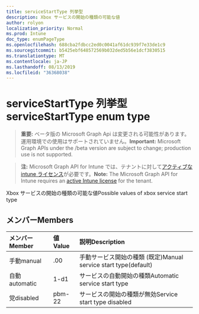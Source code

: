 ```yaml
---
title: serviceStartType 列挙型
description: Xbox サービスの開始の種類の可能な値
author: rolyon
localization_priority: Normal
ms.prod: Intune
doc_type: enumPageType
ms.openlocfilehash: 688cba2fdbcc2ed0c0041af61dc939f7e33de1c9
ms.sourcegitcommit: b5425ebf648572569b032ded5b56e1dcf3830515
ms.translationtype: MT
ms.contentlocale: ja-JP
ms.lasthandoff: 08/13/2019
ms.locfileid: "36368038"
---
```

# <a name="servicestarttype-enum-type"></a><span data-ttu-id="c2546-103">serviceStartType 列挙型</span><span class="sxs-lookup"><span data-stu-id="c2546-103">serviceStartType enum type</span></span>

> <span data-ttu-id="c2546-104">**重要:** ベータ版の Microsoft Graph Api は変更される可能性があります。運用環境での使用はサポートされていません。</span><span class="sxs-lookup"><span data-stu-id="c2546-104">**Important:** Microsoft Graph APIs under the /beta version are subject to change; production use is not supported.</span></span>

> <span data-ttu-id="c2546-105">**注:** Microsoft Graph API for Intune では、テナントに対して[アクティブな intune ライセンス](https://go.microsoft.com/fwlink/?linkid=839381)が必要です。</span><span class="sxs-lookup"><span data-stu-id="c2546-105">**Note:** The Microsoft Graph API for Intune requires an [active Intune license](https://go.microsoft.com/fwlink/?linkid=839381) for the tenant.</span></span>

<span data-ttu-id="c2546-106">Xbox サービスの開始の種類の可能な値</span><span class="sxs-lookup"><span data-stu-id="c2546-106">Possible values of xbox service start type</span></span>

## <a name="members"></a><span data-ttu-id="c2546-107">メンバー</span><span class="sxs-lookup"><span data-stu-id="c2546-107">Members</span></span>
|<span data-ttu-id="c2546-108">メンバー</span><span class="sxs-lookup"><span data-stu-id="c2546-108">Member</span></span>|<span data-ttu-id="c2546-109">値</span><span class="sxs-lookup"><span data-stu-id="c2546-109">Value</span></span>|<span data-ttu-id="c2546-110">説明</span><span class="sxs-lookup"><span data-stu-id="c2546-110">Description</span></span>|
|:---|:---|:---|
|<span data-ttu-id="c2546-111">手動</span><span class="sxs-lookup"><span data-stu-id="c2546-111">manual</span></span>|<span data-ttu-id="c2546-112">.0</span><span class="sxs-lookup"><span data-stu-id="c2546-112">0</span></span>|<span data-ttu-id="c2546-113">手動サービス開始の種類 (既定)</span><span class="sxs-lookup"><span data-stu-id="c2546-113">Manual service start type(default)</span></span>|
|<span data-ttu-id="c2546-114">自動</span><span class="sxs-lookup"><span data-stu-id="c2546-114">automatic</span></span>|<span data-ttu-id="c2546-115">1-d</span><span class="sxs-lookup"><span data-stu-id="c2546-115">1</span></span>|<span data-ttu-id="c2546-116">サービスの自動開始の種類</span><span class="sxs-lookup"><span data-stu-id="c2546-116">Automatic service start type</span></span>|
|<span data-ttu-id="c2546-117">党</span><span class="sxs-lookup"><span data-stu-id="c2546-117">disabled</span></span>|<span data-ttu-id="c2546-118">pbm-2</span><span class="sxs-lookup"><span data-stu-id="c2546-118">2</span></span>|<span data-ttu-id="c2546-119">サービスの開始の種類が無効</span><span class="sxs-lookup"><span data-stu-id="c2546-119">Service start type disabled</span></span>|



